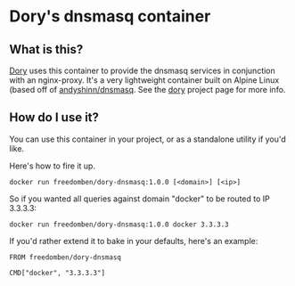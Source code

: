 # Dory's dnsmasq container

## What is this?

[Dory](https://github.com/FreedomBen/dory) uses this container to provide the dnsmasq
services in conjunction with an nginx-proxy.  It's a very lightweight container built
on Alpine Linux (based off of [andyshinn/dnsmasq](https://hub.docker.com/r/andyshinn/dnsmasq/).
See the [dory](https://github.com/FreedomBen/dory) project page for more info.

## How do I use it?

You can use this container in your project, or as a standalone utility if you'd like.

Here's how to fire it up.

```
docker run freedomben/dory-dnsmasq:1.0.0 [<domain>] [<ip>]
```

So if you wanted all queries against domain "docker" to be routed to IP 3.3.3.3:

```
docker run freedomben/dory-dnsmasq:1.0.0 docker 3.3.3.3
```

If you'd rather extend it to bake in your defaults, here's an example:

```
FROM freedomben/dory-dnsmasq

CMD["docker", "3.3.3.3"]
```
